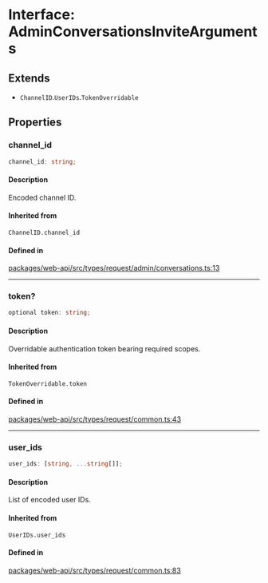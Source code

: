 # Interface: AdminConversationsInviteArguments

## Extends

- `ChannelID`.`UserIDs`.`TokenOverridable`

## Properties

### channel\_id

```ts
channel_id: string;
```

#### Description

Encoded channel ID.

#### Inherited from

`ChannelID.channel_id`

#### Defined in

[packages/web-api/src/types/request/admin/conversations.ts:13](https://github.com/slackapi/node-slack-sdk/blob/main/packages/web-api/src/types/request/admin/conversations.ts#L13)

***

### token?

```ts
optional token: string;
```

#### Description

Overridable authentication token bearing required scopes.

#### Inherited from

`TokenOverridable.token`

#### Defined in

[packages/web-api/src/types/request/common.ts:43](https://github.com/slackapi/node-slack-sdk/blob/main/packages/web-api/src/types/request/common.ts#L43)

***

### user\_ids

```ts
user_ids: [string, ...string[]];
```

#### Description

List of encoded user IDs.

#### Inherited from

`UserIDs.user_ids`

#### Defined in

[packages/web-api/src/types/request/common.ts:83](https://github.com/slackapi/node-slack-sdk/blob/main/packages/web-api/src/types/request/common.ts#L83)
